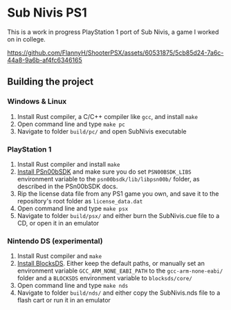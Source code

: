# Sub Nivis PS1
This is a work in progress PlayStation 1 port of Sub Nivis, a game I worked on in college.

https://github.com/FlannyH/ShooterPSX/assets/60531875/5cb85d24-7a6c-44a8-9a6b-af4fc6346165

## Building the project
### Windows & Linux
1. Install Rust compiler, a C/C++ compiler like `gcc`, and install `make`
2. Open command line and type `make pc`
4. Navigate to folder `build/pc/` and open SubNivis executable

### PlayStation 1
1. Install Rust compiler and install `make`
2. [Install PSn00bSDK](https://github.com/Lameguy64/PSn00bSDK/blob/master/doc/installation.md) and make sure you do set `PSN00BSDK_LIBS` environment variable to the `psn00bsdk/lib/libpsn00b/` folder, as described in the PSn00bSDK docs.
3. Rip the license data file from any PS1 game you own, and save it to the repository's root folder as `license_data.dat`
4. Open command line and type `make psx`
5. Navigate to folder `build/psx/` and either burn the SubNivis.cue file to a CD, or open it in an emulator

### Nintendo DS (experimental)
1. Install Rust compiler and `make`
2. [Install BlocksDS](https://blocksds.github.io/docs/setup/options/windows/). Either keep the default paths, or manually set an environment variable `GCC_ARM_NONE_EABI_PATH` to the `gcc-arm-none-eabi/` folder and a `BLOCKSDS` environment variable to `blocksds/core/`
3. Open command line and type `make nds`
4. Navigate to folder `build/nds/` and either copy the SubNivis.nds file to a flash cart or run it in an emulator

